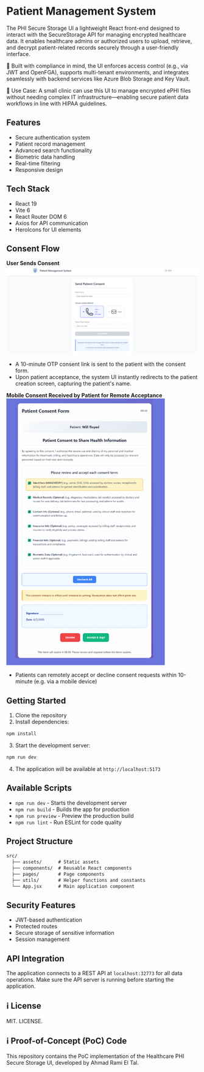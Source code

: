 # Patient Management System

The PHI Secure Storage UI a lightweight React front-end designed to interact with the SecureStorage API for managing encrypted healthcare data. It enables healthcare admins or authorized users to upload, retrieve, and decrypt patient-related records securely through a user-friendly interface.

🔐 Built with compliance in mind, the UI enforces access control (e.g., via JWT and OpenFGA), supports multi-tenant environments, and integrates seamlessly with backend services like Azure Blob Storage and Key Vault.

🏥 Use Case: A small clinic can use this UI to manage encrypted ePHI files without needing complex IT infrastructure—enabling secure patient data workflows in line with HIPAA guidelines.
 
## Features

- Secure authentication system
- Patient record management
- Advanced search functionality
- Biometric data handling
- Real-time filtering
- Responsive design

## Tech Stack

- React 19
- Vite 6
- React Router DOM 6
- Axios for API communication
- HeroIcons for UI elements


## Consent Flow
**User Sends Consent**
![Consent Sending Demo](../docs/consent.gif)
- A 10-minute OTP consent link is sent to the patient with the consent form.
- Upon patient acceptance, the system UI instantly redirects to the patient creation screen, capturing the patient's name.

**Mobile Consent Received by Patient for Remote Acceptance**
<img src="../docs/mobile.gif" height="700">

- Patients can remotely accept or decline consent requests within 10-minute (e.g. via a mobile device)


## Getting Started

1. Clone the repository
2. Install dependencies:
```bash
npm install
```

3. Start the development server:
```bash
npm run dev
```

4. The application will be available at `http://localhost:5173`

## Available Scripts

- `npm run dev` - Starts the development server
- `npm run build` - Builds the app for production
- `npm run preview` - Preview the production build
- `npm run lint` - Run ESLint for code quality

## Project Structure

```
src/
  ├── assets/      # Static assets
  ├── components/  # Reusable React components
  ├── pages/       # Page components
  ├── utils/       # Helper functions and constants
  └── App.jsx      # Main application component
```

## Security Features

- JWT-based authentication
- Protected routes
- Secure storage of sensitive information
- Session management

## API Integration

The application connects to a REST API at `localhost:32773` for all data operations. Make sure the API server is running before starting the application.


## ℹ️ License

MIT. LICENSE.

## ℹ️  Proof-of-Concept (PoC) Code
This repository contains the PoC implementation of the Healthcare PHI Secure Storage UI, developed by Ahmad Rami El Tal.
